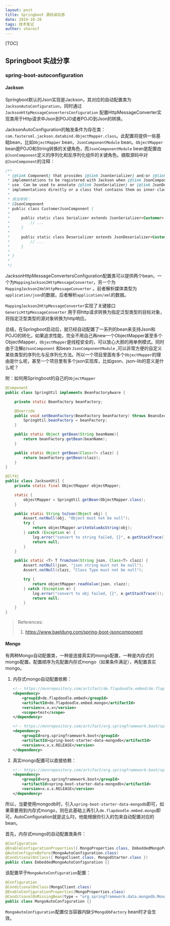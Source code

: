 ```yaml
---
layout: post
title: Springboot 源码读后感
date: 2019-10-20
tags: 技术笔记
author: shareif
---
```


[TOC]

## Springboot 实战分享

### spring-boot-autoconfiguration

#### Jackson

Springboot默认的Json实现是Jackson，其对应的自动配置类为`JacksonAutoConfiguration`，同时通过`JacksonHttpMessageConvertersConfiguration` 配置HttpMessageConverter实现类用于Http请求中Json到POJO或者POJO到Json的转换。

JacksonAutoConfiguration的触发条件为存在类：`com.fasterxml.jackson.databind.ObjectMapper.class`。此配置将提供一些基础bean，比如`ObjectMapper` bean，`JsonComponentModule` bean。`ObjectMapper` bean是POJO和String转换的关键角色，而`JsonComponentModule` bean是配置由`@JsonComponent`定义的序列化和反序列化组件的关键角色。摘取源码中对`@JsonComponent`的注释：

```java
/**
 * {@link Component} that provides {@link JsonSerializer} and/or {@link JsonDeserializer}
 * implementations to be registered with Jackson when {@link JsonComponentModule} is in
 * use. Can be used to annotate {@link JsonSerializer} or {@link JsonDeserializer}
 * implementations directly or a class that contains them as inner-classes. For example:
 * 
 * 用法举例：
 * @JsonComponent
 * public class CustomerJsonComponent {
 *
 *     public static class Serializer extends JsonSerializer<Customer> {
 *         // ...
 *     }
 *
 *     public static class Deserializer extends JsonDeserializer<Customer> {
 *         // ...
 *     }
 *
 * }
 *
 */
```

JacksonHttpMessageConvertersConfiguration配置类可以提供两个bean，一个为`MappingJackson2HttpMessageConverter`，另一个为`MappingJackson2XmlHttpMessageConverter` 。前者解析媒体类型为`application/json`的数据，后者解析`application/xml`的数据。

`MappingJackson2HttpMessageConverter`实现了关键接口`GenericHttpMessageConverter` 用于将http请求转换为指定泛型类型的目标对象，将指定泛型类型的源对象转换为http响应。

总结，在Springboot启动后，就已经自动配置了一系列的bean来支持Json和POJO的转化，如果追求性能，完全不用自己再new一个ObjectMapper甚至多个ObjectMapper，`ObjectMapper`是线程安全的，可以放心大胆的用单例模式。同时由于注解`@JsonComponent` 和bean `JsonComponentModule` ,可以非常方便的自定义某些类型的序列化与反序列化方法。所以一个项目里面有多个`ObjectMapper`的理由是什么呢，甚至一个项目里有多个json实现库，比如gson、json-lib的意义是什么呢？

附：如何用Springboot的自己的`ObjectMapper`

```java
@Component
public class SpringUtil implements BeanFactoryAware {

    private static BeanFactory beanFactory;

    @Override
    public void setBeanFactory(BeanFactory beanFactory) throws BeansException {
        SpringUtil.beanFactory = beanFactory;
    }

    public static Object getBean(String beanName){
        return beanFactory.getBean(beanName);
    }

    public static Object getBean(Class<?> clazz) {
        return beanFactory.getBean(clazz);
    }
}
```

```java
@Slf4j
public class JacksonUtil {
    private static final ObjectMapper objectMapper;

    static {
        objectMapper = SpringUtil.getBean(ObjectMapper.class);
    }

    public static String toJson(Object obj) {
        Assert.notNull(obj, "Object must not be null");
        try {
            return objectMapper.writeValueAsString(obj);
        } catch (Exception e) {
            log.error("convert to string failed, {}", e.getStackTrace());
            return null;
        }
    }

    public static <T> T fromJson(String json, Class<T> clazz) {
        Assert.notNull(json, "json string must not be null");
        Assert.notNull(clazz, "Class Type must not be null");

        try {
            return objectMapper.readValue(json, clazz);
        } catch (Exception e) {
            log.error("convert to obj failed, {}", e.getStackTrace());
            return null;
        }
    }
}
```



> References:
>
> 1. https://www.baeldung.com/spring-boot-jsoncomponent



#### Mongo

有两种Mongo自动配置类，一种是连接真实的mongo配置，一种是内存式的mongo配置。配置顺序为先配置内存式mongo（如果条件满足），再配置真实mongo。

1. 内存式mongo自动配置依赖：

   ```xml
   <!-- https://mvnrepository.com/artifact/de.flapdoodle.embed/de.flapdoodle.embed.mongo -->
   <dependency>
       <groupId>de.flapdoodle.embed</groupId>
       <artifactId>de.flapdoodle.embed.mongo</artifactId>
       <version>x.x.x</version>
       <scope>test</scope>
   </dependency>
   
   <!-- https://mvnrepository.com/artifact/org.springframework.boot/spring-boot-starter-data-mongodb -->
   <dependency>
       <groupId>org.springframework.boot</groupId>
       <artifactId>spring-boot-starter-data-mongodb</artifactId>
       <version>x.x.x.RELEASE</version>
   </dependency>
   ```

2. 真实mongo配置可以直接依赖：

   ```xml
   <!-- https://mvnrepository.com/artifact/org.springframework.boot/spring-boot-starter-data-mongodb -->
   <dependency>
       <groupId>org.springframework.boot</groupId>
       <artifactId>spring-boot-starter-data-mongodb</artifactId>
       <version>x.x.x.RELEASE</version>
   </dependency>
   ```

所以，当要使用mongodb时，引入`spring-boot-starter-data-mongodb`即可，如果需要用到内存式mongo，则在此基础上再引入`de.flapdoodle.embed.mongo`即可。AutoConfiguration就是这么叼，他能根据你引入的包来自动配置对应的bean。

首先，内存式mongo的自动配置类条件：

```java
@Configuration
@EnableConfigurationProperties({ MongoProperties.class, EmbeddedMongoProperties.class })
@AutoConfigureBefore(MongoAutoConfiguration.class)
@ConditionalOnClass({ MongoClient.class, MongodStarter.class })
public class EmbeddedMongoAutoConfiguration {}
```

该配置早于`MongoAutoConfiguration`配置：

```java
@Configuration
@ConditionalOnClass(MongoClient.class)
@EnableConfigurationProperties(MongoProperties.class)
@ConditionalOnMissingBean(type = "org.springframework.data.mongodb.MongoDbFactory")
public class MongoAutoConfiguration {}
```

`MongoAutoConfiguration`配置仅当容器内缺少`MongoDbFactory` bean时才会生效。